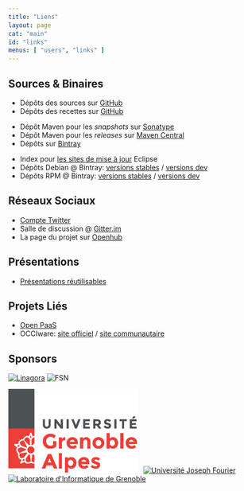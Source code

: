 ```yaml
---
title: "Liens"
layout: page
cat: "main"
id: "links"
menus: [ "users", "links" ]
---
```


## Sources & Binaires

* Dépôts des sources sur [GitHub](https://github.com/roboconf)
* Dépôts des recettes sur [GitHub](https://github.com/roboconf-recipes)

<!-- -->

* Dépôt Maven pour les *snapshots* sur [Sonatype](https://oss.sonatype.org/content/repositories/snapshots/net/roboconf/)
* Dépôt Maven pour les *releases* sur [Maven Central](http://repo1.maven.org/maven2/net/roboconf/)
* Dépôts sur [Bintray](https://bintray.com/roboconf)

<!-- -->

* Index pour [les sites de mise à jour](https://dl.bintray.com/roboconf/roboconf-eclipse/) Eclipse
* Dépôts Debian @ Bintray: [versions stables](https://dl.bintray.com/roboconf/roboconf-debian-packages/) / [versions dev](https://dl.bintray.com/roboconf/roboconf-debian-packages-unstable/)
* Dépôts RPM @ Bintray: [versions stables](https://dl.bintray.com/roboconf/roboconf-rpm) / [versions dev](https://dl.bintray.com/roboconf/roboconf-rpm-unstable)

## Réseaux Sociaux

* [Compte Twitter](https://twitter.com/Roboconf)
* Salle de discussion @ [Gitter.im](https://gitter.im/roboconf/roboconf)
* La page du projet sur [Openhub](https://www.openhub.net/p/roboconf)

## Présentations

* [Présentations réutilisables](presentations-reutilisables.html)

## Projets Liés

* [Open PaaS](http://open-paas.org)
* OCCIware: [site officiel](http://www.occiware.org) / [site communautaire](http://occiware.github.io)

## Sponsors

<a href="http://linagora.com"><img src="/resources/img/sponsor-linagora.gif" alt="Linagora" width="400" /></a>
<img src="/resources/img/sponsor-fsn.jpg" alt="FSN" height="180" />

<a href="http://www.univ-grenoble-alpes.fr"><img src="/resources/img/sponsor-uga.jpg" alt="Université Grenoble-Alpes" width="260" /></a>
&nbsp;
<a href="http://www.ujf-grenoble.fr"><img src="/resources/img/sponsor-ujf.jpg" alt="Université Joseph Fourier" width="400" /></a>
&nbsp;
<a href="http://www.liglab.fr"><img src="/resources/img/sponsor-lig.jpg" alt="Laboratoire d'Informatique de Grenoble" height="180" /></a>

